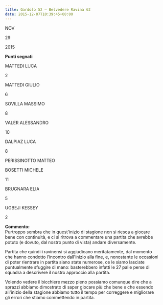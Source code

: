 ```yaml
---
title: Gardolo 52 – Belvedere Ravina 62
date: 2015-12-07T10:39:45+00:00
---
```

NOV

29

2015

**Punti segnati**

MATTEDI LUCA

2

MATTEDI GIULIO

6

SOVILLA MASSIMO

8

VALER ALESSANDRO

10

DALPIAZ LUCA

8

PERISSINOTTO MATTEO

BOSETTI MICHELE

11

BRUGNARA ELIA

5

UGBEJI KESSEY

2

**Commento:**  
Purtroppo sembra che in quest'inizio di stagione non si riesca a giocare bene con continuità, e ci si ritrova a commentare una partita che avrebbe potuto (e dovuto, dal nostro punto di vista) andare diversamente.

Partita che quindi i ravinensi si aggiudicano meritatamente, dal momento che hanno condotto l'incontro dall'inizio alla fine, e, nonostante le occasioni di poter rientrare in partita siano state numerose, ce le siamo lasciate puntualmente sfuggire di mano: basterebbero infatti le 27 palle perse di squadra a descrivere il nostro approccio alla partita.

Volendo vedere il bicchiere mezzo pieno possiamo comunque dire che a sprazzi abbiamo dimostrato di saper giocare più che bene e che essendo all'inizio della stagione abbiamo tutto il tempo per correggere e migliorare gli errori che stiamo commettendo in partita.